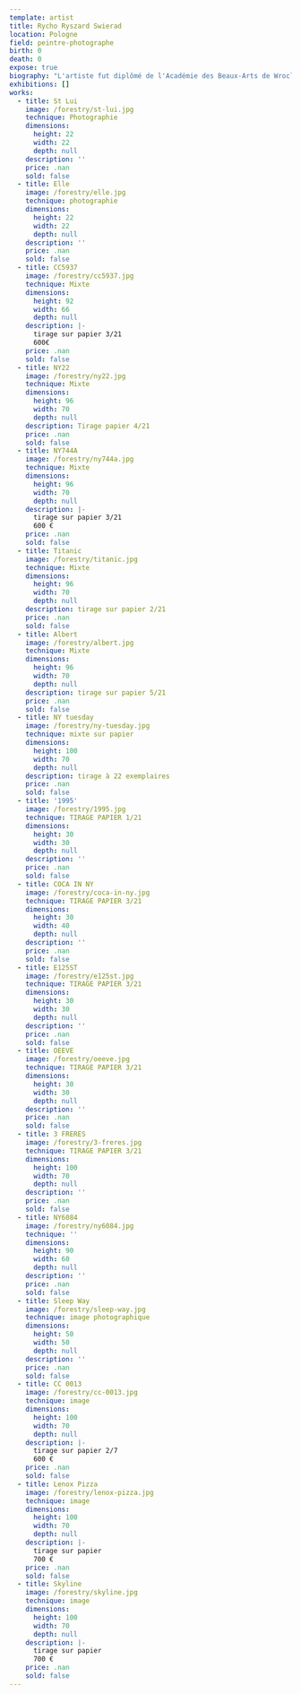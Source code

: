 ```yaml
---
template: artist
title: Rycho Ryszard Swierad
location: Pologne
field: peintre-photographe
birth: 0
death: 0
expose: true
biography: "L'artiste fut diplômé de l'Académie des Beaux-Arts de Wroclaw (Pologne).\n\nAprès une remise en question de sa vie, Richard Swierad a décidé de se consacrer entièrement à la création artistique.\nIl compose d'abord une «\_matrice\_», «\_image-sensation\_», à partir d'une ou plusieurs photographies  qu'il a prises lui-même. A partir de là, avec des outils numériques, se met en mouvement le geste du peintre qu'il a toujours été. \n\n«\_Je suis imagiste\_»..."
exhibitions: []
works:
  - title: St Lui
    image: /forestry/st-lui.jpg
    technique: Photographie
    dimensions:
      height: 22
      width: 22
      depth: null
    description: ''
    price: .nan
    sold: false
  - title: Elle
    image: /forestry/elle.jpg
    technique: photographie
    dimensions:
      height: 22
      width: 22
      depth: null
    description: ''
    price: .nan
    sold: false
  - title: CC5937
    image: /forestry/cc5937.jpg
    technique: Mixte
    dimensions:
      height: 92
      width: 66
      depth: null
    description: |-
      tirage sur papier 3/21
      600€
    price: .nan
    sold: false
  - title: NY22
    image: /forestry/ny22.jpg
    technique: Mixte
    dimensions:
      height: 96
      width: 70
      depth: null
    description: Tirage papier 4/21
    price: .nan
    sold: false
  - title: NY744A
    image: /forestry/ny744a.jpg
    technique: Mixte
    dimensions:
      height: 96
      width: 70
      depth: null
    description: |-
      tirage sur papier 3/21
      600 €
    price: .nan
    sold: false
  - title: Titanic
    image: /forestry/titanic.jpg
    technique: Mixte
    dimensions:
      height: 96
      width: 70
      depth: null
    description: tirage sur papier 2/21
    price: .nan
    sold: false
  - title: Albert
    image: /forestry/albert.jpg
    technique: Mixte
    dimensions:
      height: 96
      width: 70
      depth: null
    description: tirage sur papier 5/21
    price: .nan
    sold: false
  - title: NY tuesday
    image: /forestry/ny-tuesday.jpg
    technique: mixte sur papier
    dimensions:
      height: 100
      width: 70
      depth: null
    description: tirage à 22 exemplaires
    price: .nan
    sold: false
  - title: '1995'
    image: /forestry/1995.jpg
    technique: TIRAGE PAPIER 1/21
    dimensions:
      height: 30
      width: 30
      depth: null
    description: ''
    price: .nan
    sold: false
  - title: COCA IN NY
    image: /forestry/coca-in-ny.jpg
    technique: TIRAGE PAPIER 3/21
    dimensions:
      height: 30
      width: 40
      depth: null
    description: ''
    price: .nan
    sold: false
  - title: E125ST
    image: /forestry/e125st.jpg
    technique: TIRAGE PAPIER 3/21
    dimensions:
      height: 30
      width: 30
      depth: null
    description: ''
    price: .nan
    sold: false
  - title: OEEVE
    image: /forestry/oeeve.jpg
    technique: TIRAGE PAPIER 3/21
    dimensions:
      height: 30
      width: 30
      depth: null
    description: ''
    price: .nan
    sold: false
  - title: 3 FRERES
    image: /forestry/3-freres.jpg
    technique: TIRAGE PAPIER 3/21
    dimensions:
      height: 100
      width: 70
      depth: null
    description: ''
    price: .nan
    sold: false
  - title: NY6084
    image: /forestry/ny6084.jpg
    technique: ''
    dimensions:
      height: 90
      width: 60
      depth: null
    description: ''
    price: .nan
    sold: false
  - title: Sleep Way
    image: /forestry/sleep-way.jpg
    technique: image photographique
    dimensions:
      height: 50
      width: 50
      depth: null
    description: ''
    price: .nan
    sold: false
  - title: CC 0013
    image: /forestry/cc-0013.jpg
    technique: image
    dimensions:
      height: 100
      width: 70
      depth: null
    description: |-
      tirage sur papier 2/7
      600 €
    price: .nan
    sold: false
  - title: Lenox Pizza
    image: /forestry/lenox-pizza.jpg
    technique: image
    dimensions:
      height: 100
      width: 70
      depth: null
    description: |-
      tirage sur papier 
      700 €
    price: .nan
    sold: false
  - title: Skyline
    image: /forestry/skyline.jpg
    technique: image
    dimensions:
      height: 100
      width: 70
      depth: null
    description: |-
      tirage sur papier
      700 €
    price: .nan
    sold: false
---
```


